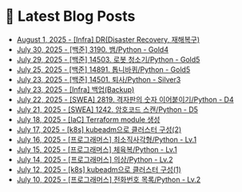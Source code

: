 # 📕 Latest Blog Posts

<ul><li><a href='https://lucy-devblog.tistory.com/170' target='_blank'>August 1, 2025 - [Infra] DR(Disaster Recovery, 재해복구)</a></li><li><a href='https://lucy-devblog.tistory.com/169' target='_blank'>July 30, 2025 - [백준] 3190. 뱀/Python - Gold4</a></li><li><a href='https://lucy-devblog.tistory.com/168' target='_blank'>July 29, 2025 - [백준] 14503. 로봇 청소기/Python - Gold5</a></li><li><a href='https://lucy-devblog.tistory.com/167' target='_blank'>July 25, 2025 - [백준] 14891. 톱니바퀴/Python - Gold5</a></li><li><a href='https://lucy-devblog.tistory.com/166' target='_blank'>July 23, 2025 - [백준] 14501. 퇴사/Python - Silver3</a></li><li><a href='https://lucy-devblog.tistory.com/165' target='_blank'>July 23, 2025 - [Infra] 백업(Backup)</a></li><li><a href='https://lucy-devblog.tistory.com/164' target='_blank'>July 22, 2025 - [SWEA] 2819. 격자판의 숫자 이어붙이기/Python - D4</a></li><li><a href='https://lucy-devblog.tistory.com/163' target='_blank'>July 21, 2025 - [SWEA] 1242. 암호코드 스캔/Python - D5</a></li><li><a href='https://lucy-devblog.tistory.com/162' target='_blank'>July 18, 2025 - [IaC] Terraform module 생성</a></li><li><a href='https://lucy-devblog.tistory.com/161' target='_blank'>July 17, 2025 - [k8s] kubeadm으로 클러스터 구성(2)</a></li><li><a href='https://lucy-devblog.tistory.com/160' target='_blank'>July 16, 2025 - [프로그래머스] 최소직사각형/Python - Lv.1</a></li><li><a href='https://lucy-devblog.tistory.com/159' target='_blank'>July 15, 2025 - [프로그래머스] 체육복/Python - Lv.1</a></li><li><a href='https://lucy-devblog.tistory.com/158' target='_blank'>July 14, 2025 - [프로그래머스] 의상/Python - Lv.2</a></li><li><a href='https://lucy-devblog.tistory.com/157' target='_blank'>July 12, 2025 - [k8s] kubeadm으로 클러스터 구성(1)</a></li><li><a href='https://lucy-devblog.tistory.com/156' target='_blank'>July 10, 2025 - [프로그래머스] 전화번호 목록/Python - Lv.2</a></li></ul>